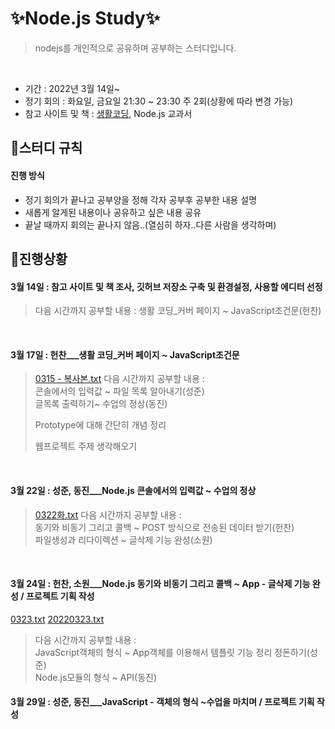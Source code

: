 # ✨Node.js Study✨

> nodejs를 개인적으로 공유하며 공부하는 스터디입니다.
<br>

- 기간 : 2022년 3월 14일~
- 정기 회의 : 화요일, 금요일 21:30 ~ 23:30 주 2회(상황에 따라 변경 가능)
- 참고 사이트 및 책 : [생활코딩](https://opentutorials.org/course/3332), Node.js 교과서


## 📌스터디 규칙 

#### 진행 방식

- 정기 회의가 끝나고 공부양을 정해 각자 공부후 공부한 내용 설명
- 새롭게 알게된 내용이나 공유하고 싶은 내용 공유
- 끝날 때까지 회의는 끝나지 않음..(열심히 하자..다른 사람을 생각하며)

## 📌진행상황

#### 3월 14일 : 참고 사이트 및 책 조사, 깃허브 저장소 구축 및 환경설정, 사용할 에디터 선정
>  다음 시간까지 공부할 내용 : 생활 코딩_커버 페이지 ~ JavaScript조건문(헌찬)
<br>

#### 3월 17일 : 헌찬___생활 코딩_커버 페이지 ~ JavaScript조건문 
>[0315 - 복사본.txt](https://github.com/2022-SMHRD-STUDY/NodeJs/files/8356258/0315.-.txt)
> 다음 시간까지 공부할 내용 : 
> <br>
> 콘솔에서의 입력값 ~ 파일 목록 알아내기(성준)
> <br>
> 글목록 출력하기~ 수업의 정상(동진)
> 
> Prototype에 대해 간단히 개념 정리
> 
> 웹프로젝트 주제 생각해오기

<br>

#### 3월 22일 : 성준, 동진___Node.js 콘솔에서의 입력값 ~ 수업의 정상
> [0322화.txt](https://github.com/2022-SMHRD-STUDY/NodeJs/files/8356259/0322.txt)
> 다음 시간까지 공부할 내용 : 
> <br>
> 동기와 비동기 그리고 콜백 ~ POST 방식으로 전송된 데이터 받기(헌찬)
> <br>
> 파일생성과 리다이렉션 ~ 글삭제 기능 완성(소원)
<br>

#### 3월 24일 : 헌찬, 소원___Node.js 동기와 비동기 그리고 콜백 ~ App - 글삭제 기능 완성 / 프로젝트 기획 작성
[0323.txt](https://github.com/2022-SMHRD-STUDY/NodeJs/files/8356264/0323.txt)
[20220323.txt](https://github.com/2022-SMHRD-STUDY/NodeJs/files/8356263/20220323.txt)
> 다음 시간까지 공부할 내용 : 
> <br>
> JavaScript객체의 형식 ~ App객체를 이용해서 템플릿 기능 정리 정돈하기(성준)
> <br>
> Node.js모듈의 형식 ~ API(동진)

#### 3월 29일 : 성준, 동진___JavaScript - 객체의 형식 ~수업을 마치며 / 프로젝트 기획 작성

